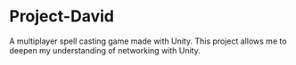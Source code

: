 # Project-David
A multiplayer spell casting game made with Unity. This project allows me to deepen my understanding of networking with Unity. 
